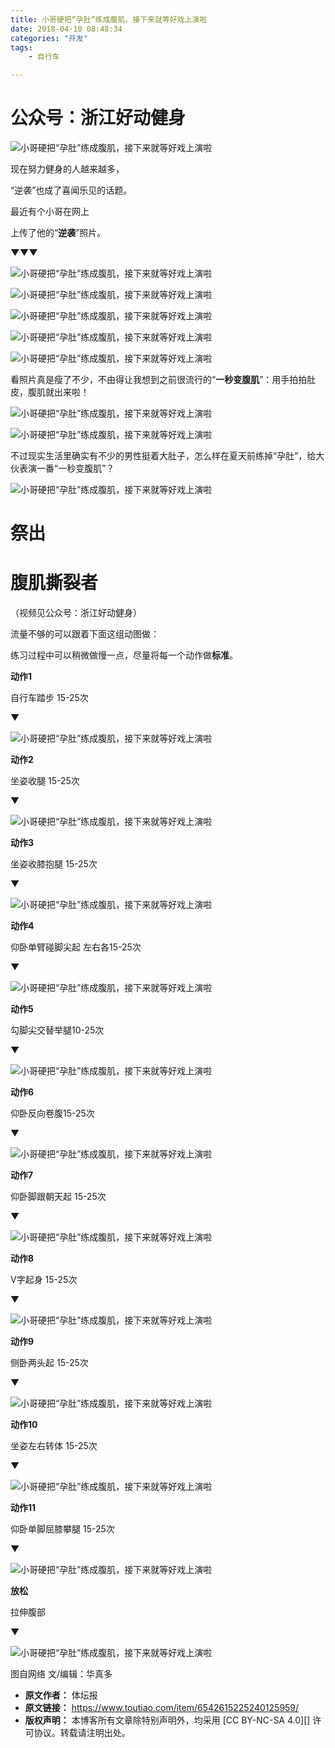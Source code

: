 ```yaml
---
title: 小哥硬把“孕肚”练成腹肌，接下来就等好戏上演啦
date: 2018-04-10 08:48:34
categories: "开发"
tags:
	- 自行车

---
```


# 公众号：浙江好动健身 #

![小哥硬把“孕肚”练成腹肌，接下来就等好戏上演啦][15233212604257010cc6bf0]

现在努力健身的人越来越多，

“逆袭”也成了喜闻乐见的话题。

最近有个小哥在网上

上传了他的“**逆袭**”照片。

**▼▼▼**

![小哥硬把“孕肚”练成腹肌，接下来就等好戏上演啦][1523321260558015510706c]

![小哥硬把“孕肚”练成腹肌，接下来就等好戏上演啦][1523321260450527d978afd]

![小哥硬把“孕肚”练成腹肌，接下来就等好戏上演啦][1523321260482a5690e692f]

![小哥硬把“孕肚”练成腹肌，接下来就等好戏上演啦][15233212605893f191a7bee]

![小哥硬把“孕肚”练成腹肌，接下来就等好戏上演啦][15233212604524185166470]

看照片真是瘦了不少，不由得让我想到之前很流行的“**一秒变腹肌**”：用手拍拍肚皮，腹肌就出来啦！

![小哥硬把“孕肚”练成腹肌，接下来就等好戏上演啦][152332126088647fe753147]

![小哥硬把“孕肚”练成腹肌，接下来就等好戏上演啦][15233212608095bc7fd3a28]

不过现实生活里确实有不少的男性挺着大肚子，怎么样在夏天前练掉“孕肚”，给大伙表演一番“一秒变腹肌”？

![小哥硬把“孕肚”练成腹肌，接下来就等好戏上演啦][15233212608251785904adb]

# 祭出 #

# **腹肌撕裂者** #

（视频见公众号：浙江好动健身）

流量不够的可以跟着下面这组动图做：

练习过程中可以稍微做慢一点，尽量将每一个动作做**标准**。

**动作1**

自行车踏步 15-25次

▼

![小哥硬把“孕肚”练成腹肌，接下来就等好戏上演啦][1523321260826afac30441c]

**动作2**

坐姿收腿 15-25次

▼

![小哥硬把“孕肚”练成腹肌，接下来就等好戏上演啦][1523321260790b169d85a71]

**动作3**

坐姿收膝抱腿 15-25次

▼

![小哥硬把“孕肚”练成腹肌，接下来就等好戏上演啦][15233212606286dbc564b1b]

**动作4**

仰卧单臂碰脚尖起 左右各15-25次

▼

![小哥硬把“孕肚”练成腹肌，接下来就等好戏上演啦][15233212608515ade6468b1]

**动作5**

勾脚尖交替举腿10-25次

▼

![小哥硬把“孕肚”练成腹肌，接下来就等好戏上演啦][15233212609707ccdb04815]

**动作6**

仰卧反向卷腹15-25次

▼

![小哥硬把“孕肚”练成腹肌，接下来就等好戏上演啦][152332126066588faa3872c]

**动作7**

仰卧脚跟朝天起 15-25次

▼

![小哥硬把“孕肚”练成腹肌，接下来就等好戏上演啦][152332126081464652988b2]

**动作8**

V字起身 15-25次

▼

![小哥硬把“孕肚”练成腹肌，接下来就等好戏上演啦][1523321261032cd1c04c360]

**动作9**

侧卧两头起 15-25次

▼

![小哥硬把“孕肚”练成腹肌，接下来就等好戏上演啦][1523321260919effc601e2a]

**动作10**

坐姿左右转体 15-25次

▼

![小哥硬把“孕肚”练成腹肌，接下来就等好戏上演啦][15233212606739da23e704a]

**动作11**

仰卧单脚屈膝攀腿 15-25次

▼

![小哥硬把“孕肚”练成腹肌，接下来就等好戏上演啦][1523321260975fc2d999f41]

**放松**

拉伸腹部

▼

![小哥硬把“孕肚”练成腹肌，接下来就等好戏上演啦][1523321261019fe85797f2f]

图自网络 文/编辑：华真多


[15233212604257010cc6bf0]: http://p3.pstatp.com/large/pgc-image/15233212604257010cc6bf0
[1523321260558015510706c]: http://p3.pstatp.com/large/pgc-image/1523321260558015510706c
[1523321260450527d978afd]: http://p1.pstatp.com/large/pgc-image/1523321260450527d978afd
[1523321260482a5690e692f]: http://p3.pstatp.com/large/pgc-image/1523321260482a5690e692f
[15233212605893f191a7bee]: http://p1.pstatp.com/large/pgc-image/15233212605893f191a7bee
[15233212604524185166470]: http://p3.pstatp.com/large/pgc-image/15233212604524185166470
[152332126088647fe753147]: http://p3.pstatp.com/large/pgc-image/152332126088647fe753147
[15233212608095bc7fd3a28]: http://p3.pstatp.com/large/pgc-image/15233212608095bc7fd3a28
[15233212608251785904adb]: http://p1.pstatp.com/large/pgc-image/15233212608251785904adb
[1523321260826afac30441c]: http://p3.pstatp.com/large/pgc-image/1523321260826afac30441c
[1523321260790b169d85a71]: http://p1.pstatp.com/large/pgc-image/1523321260790b169d85a71
[15233212606286dbc564b1b]: http://p3.pstatp.com/large/pgc-image/15233212606286dbc564b1b
[15233212608515ade6468b1]: http://p3.pstatp.com/large/pgc-image/15233212608515ade6468b1
[15233212609707ccdb04815]: http://p3.pstatp.com/large/pgc-image/15233212609707ccdb04815
[152332126066588faa3872c]: http://p1.pstatp.com/large/pgc-image/152332126066588faa3872c
[152332126081464652988b2]: http://p9.pstatp.com/large/pgc-image/152332126081464652988b2
[1523321261032cd1c04c360]: http://p1.pstatp.com/large/pgc-image/1523321261032cd1c04c360
[1523321260919effc601e2a]: http://p3.pstatp.com/large/pgc-image/1523321260919effc601e2a
[15233212606739da23e704a]: http://p1.pstatp.com/large/pgc-image/15233212606739da23e704a
[1523321260975fc2d999f41]: http://p3.pstatp.com/large/pgc-image/1523321260975fc2d999f41
[1523321261019fe85797f2f]: http://p3.pstatp.com/large/pgc-image/1523321261019fe85797f2f
 *  **原文作者：** 体坛报
 *  **原文链接：** https://www.toutiao.com/item/6542615225240125959/
 *  **版权声明：** 本博客所有文章除特别声明外，均采用 [CC BY-NC-SA 4.0][] 许可协议。转载请注明出处。